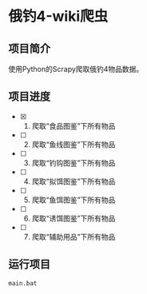 # 俄钓4-wiki爬虫

</hr>

## 项目简介

使用Python的Scrapy爬取俄钓4物品数据。

## 项目进度

- [x] 1. 爬取“食品图鉴”下所有物品
- [ ] 2. 爬取“鱼线图鉴”下所有物品
- [ ] 3. 爬取“钓钩图鉴”下所有物品
- [ ] 4. 爬取“拟饵图鉴”下所有物品
- [ ] 5. 爬取“鱼饵图鉴”下所有物品
- [ ] 6. 爬取“诱饵图鉴”下所有物品
- [ ] 7. 爬取“辅助用品”下所有物品

## 运行项目

```shell
main.bat
```
